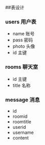 ##表设计
### users 用户表
* name 账号
* pass 密码
* photo 头像
* id 主键
### rooms 聊天室
* id 主键
* title 名称
### message 消息
* id
* roomid
* roomtitle
* userid
* username
* content
